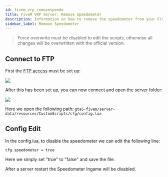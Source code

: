 ```yaml
---
id: fivem_vrp_removespeedo
title: FiveM VRP Server: Remove Speedometer
description: Information on how to remove the speedometer from your FiveM server with VRP from ZAP-Hosting - ZAP-Hosting.com documentation
sidebar_label: Remove Speedometer
---
```


> Force overwrite must be disabled to edit the scripts, otherwise all changes will be overwritten with the official version.

## Connect to FTP

First the [FTP access](gameserver_ftpaccess.md) must be set up:

![](https://screensaver01.zap-hosting.com/index.php/s/spb2ZfNNS9e5Dia/preview)

After this has been set up, you can now connect and open the server folder:

![](https://screensaver01.zap-hosting.com/index.php/s/QoXf3iSZirN7Ndy/preview)

Here we open the following path: `gta5-fivem/server-data/resources/CustomScripts/cfg/config.lua`


## Config Edit

In the config.lua, to disable the speedometer we can edit the following line:

`cfg.speedometer = true`

Here we simply set "true" to "false" and save the file.

After a server restart the Speedometer Ingame will be disabled.
